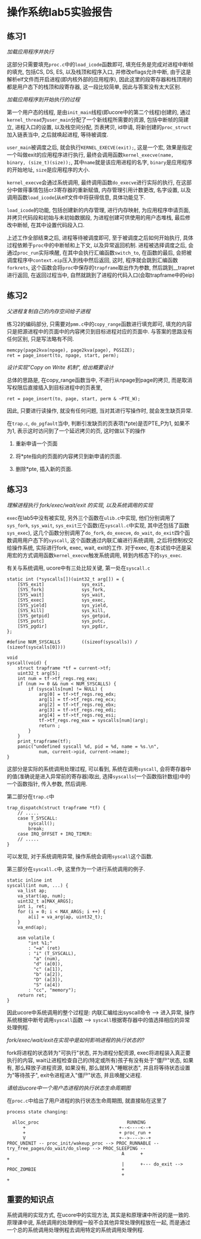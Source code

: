 # 操作系统lab5实验报告

## 练习1

_加载应用程序并执行_

这部分只需要填充`proc.c`中的`load_icode`函数即可, 填充任务是完成对进程中断帧的填充, 包括CS, DS, ES, 以及栈顶和程序入口, 并修改eflags允许中断, 由于这是解析elf文件而开启进程(即内核外部的应用程序), 因此这里的段寄存器和栈顶用的都是用户态下的栈顶和段寄存器, 这一段比较简单, 因此与答案没有太大区别. 

_加载应用程序到开始执行的过程_

第一个用户态的线程, 是由`init_main`线程(即ucore中的第二个线程)创建的, 通过`kernel_thread`为`user_main`分配了一个新线程所需要的资源, 包括中断帧的简建立, 进程入口的设置, 以及栈空间分配, 页表拷贝, id申请, 将新创建的`proc_struct`加入链表当中, 之后就唤起进程, 等待被调度. 

`user_main`被调度之后, 就会执行`KERNEL_EXECVE(exit);`, 这是一个宏, 效果是指定一个叫做exit的应用程序进行执行, 最终会调用函数`kernel_execve(name, binary, (size_t)(size));`, 其中`name`就是该应用进程的名字, `binary`是应用程序的开始地址, `size`是应用程序的大小. 

`kernel_execve`会通过系统调用, 最终调用函数`do_execve`进行实际的执行, 在这部分中做得事情包括cr3寄存器的重新赋值, 内存管理引用计数更改, 名字设置, 以及调用函数`load_icode`(从elf文件中将获得信息, 具体功能见下. 

`load_icode`的功能, 包括创建新的内存管理, 进行内存映射, 为应用程序申请页面, 并拷贝代码段和初始与未初始数据段, 为进程创建可供使用的用户态堆栈, 最后修改中断帧, 在其中设置代码段入口. 

上述工作全部结束之后, 进程等待被调度即可, 至于被调度之后如何开始执行, 具体过程依赖于`proc`中的中断帧和上下文, 以及异常返回机制. 进程被选择调度之后, 会通过`proc_run`实际唤醒, 在其中会执行汇编函数`switch_to`, 在函数的最后, 会把被调度程序中`context.eip`压入到栈中然后返回, 这时, 程序就会跳到汇编函数`forkrets`, 这个函数会将`proc`中保存的`trapframe`取出作为参数, 然后跳到__trapret进行返回, 在返回过程当中, 自然就跳到了进程的代码入口(会取trapframe中的eip)

## 练习2

_父进程复制自己的内存空间给子进程_

练习2的编码部分, 只需要对`pmm.c`中的`copy_range`函数进行填充即可, 填充的内容只是把源进程中的页面中的内容拷贝到目标进程对应的页面中. 与答案的思路没有任何区别, 只是写法略有不同. 

```
memcpy(page2kva(npage), page2kva(page), PGSIZE);
ret = page_insert(to, npage, start, perm);
```

_设计实现”Copy on Write 机制“, 给出概要设计_

总体的思路是, 在copy_range函数当中, 不进行从npage到page的拷贝, 而是取消写权限后直接插入到目标进程中的页表里, 

```
ret = page_insert(to, page, start, perm & ~PTE_W);
```

因此, 只要进行读操作, 就没有任何问题, 当对其进行写操作时, 就会发生缺页异常. 

在`trap.c`, `do_pgfault`当中, 判断引发缺页的页表项(*pte)是否PTE_P为1, 如果不为1, 表示这时访问到了一个延迟拷贝的页, 这时做以下的操作

1. 重新申请一个页面

2. 将*pte指向的页面的内容拷贝到新申请的页面. 

3. 删除*pte, 插入新的页面. 

## 练习3

_理解进程执行 fork/exec/wait/exit 的实现, 以及系统调用的实现_

`exec`在lab5中没有被实现, 另外三个函数在`ulib.c`中实现, 他们分别调用了`sys_fork`, `sys_wait`, `sys_exit`三个函数(在`syscall.c`中实现, 其中还包括了函数`sys_exec`), 这几个函数分别调用了`do_fork`, `do_execve`, `do_wait`, `do_exit`四个函数调用用户态下的`syscall`, 这个函数通过内联汇编进行系统调用, 之后将控制权交给操作系统, 实际进行fork, exec, wait, exit的工作. 对于exec, 在本试验中还是采用宏的方式调用函数`kernel_execve`触发系统调用, 转到内核态下的`sys_exec`.

有关与系统调用, ucore中有三处比较关键, 第一处在`syscall.c`

```
static int (*syscalls[])(uint32_t arg[]) = {
    [SYS_exit]              sys_exit,
    [SYS_fork]              sys_fork,
    [SYS_wait]              sys_wait,
    [SYS_exec]              sys_exec,
    [SYS_yield]             sys_yield,
    [SYS_kill]              sys_kill,
    [SYS_getpid]            sys_getpid,
    [SYS_putc]              sys_putc,
    [SYS_pgdir]             sys_pgdir,
};

#define NUM_SYSCALLS        ((sizeof(syscalls)) / (sizeof(syscalls[0])))

void
syscall(void) {
    struct trapframe *tf = current->tf;
    uint32_t arg[5];
    int num = tf->tf_regs.reg_eax;
    if (num >= 0 && num < NUM_SYSCALLS) {
        if (syscalls[num] != NULL) {
            arg[0] = tf->tf_regs.reg_edx;
            arg[1] = tf->tf_regs.reg_ecx;
            arg[2] = tf->tf_regs.reg_ebx;
            arg[3] = tf->tf_regs.reg_edi;
            arg[4] = tf->tf_regs.reg_esi;
            tf->tf_regs.reg_eax = syscalls[num](arg);
            return ;
        }
    }
    print_trapframe(tf);
    panic("undefined syscall %d, pid = %d, name = %s.\n",
            num, current->pid, current->name);
}
```

这部分是实际的系统调用处理过程, 可以看到, 系统在调用`syscall`, 会将寄存器中的值(准确说是进入异常前的寄存器)取出, 选择`syscalls`(一个函数指针数组)中的一个函数指针, 传入参数, 然后调用. 

第二部分在`trap.c`中

```
trap_dispatch(struct trapframe *tf) {
    // .....
    case T_SYSCALL:
        syscall();
        break;
    case IRQ_OFFSET + IRQ_TIMER:
    // .....
}
```

可以发现, 对于系统调用异常, 操作系统会调用`syscall`这个函数. 

第三部分在`syscall.c`中, 这里作为一个进行系统调用的例子. 

```
static inline int
syscall(int num, ...) {
    va_list ap;
    va_start(ap, num);
    uint32_t a[MAX_ARGS];
    int i, ret;
    for (i = 0; i < MAX_ARGS; i ++) {
        a[i] = va_arg(ap, uint32_t);
    }
    va_end(ap);

    asm volatile (
        "int %1;"
        : "=a" (ret)
        : "i" (T_SYSCALL),
          "a" (num),
          "d" (a[0]),
          "c" (a[1]),
          "b" (a[2]),
          "D" (a[3]),
          "S" (a[4])
        : "cc", "memory");
    return ret;
}
```

因此ucore中系统调用的整个过程是: 内联汇编给出syscall命令 --> 进入异常, 操作系统根据中断号调用`syscall`函数 --> `syscall`根据寄存器中的值选择相应的异常处理例程. 

_fork/exec/wait/exit在实现中是如何影响进程的执行状态的?_

fork将进程的状态转为"可执行"状态, 并为进程分配资源, exec将进程装入真正要执行的内容, wait让进程检查自己的(特定或所有)孩子有没有处于"僵尸"状态, 如果有, 那么释放子进程资源, 如果没有, 那么就转入"睡眠状态", 并且将等待状态设置为"等待孩子", exit令进程进入"僵尸"状态, 并且唤醒父进程. 

_请给出ucore中一个用户态进程的执行状态生命周期图_

 在`proc.c`中给出了用户进程的执行状态生命周期图, 就直接贴在这里了
 
```
process state changing:

  alloc_proc                                 RUNNING
      +                                   +--<----<--+
      +                                   + proc_run +
      V                                   +-->---->--+
PROC_UNINIT -- proc_init/wakeup_proc --> PROC_RUNNABLE -- try_free_pages/do_wait/do_sleep --> PROC_SLEEPING --
                                           A      +                                                           +
                                           |      +--- do_exit --> PROC_ZOMBIE                                +
                                           +                                                                  +
```
 
 
## 重要的知识点

系统调用的实现方式, 在ucore中的实现方法, 其实是和原理课中所说的是一致的. 原理课中说, 系统调用的处理例程一般不合其他异常处理例程放在一起, 而是通过一个总的系统调用处理例程去调用特定的系统调用处理例程. 